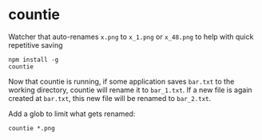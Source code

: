 countie
===

Watcher that auto-renames `x.png` to `x_1.png` or `x_48.png` to help with quick repetitive saving

```
npm install -g
countie
```

Now that countie is running, if some application saves `bar.txt` to the working directory, countie will rename it to `bar_1.txt`. If a new file is again created at `bar.txt`, this new file will be renamed to `bar_2.txt`.

Add a glob to limit what gets renamed:


```
countie *.png
```

